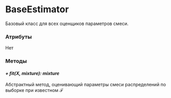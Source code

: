 # BaseEstimator

Базовый класс для всех оценщиков параметров смеси.

### Атрибуты

Нет

### Методы

#### *+ fit(X, mixture): mixture*

Абстрактный метод, оценивающий параметры смеси распределений по выборке при известном $\mathcal{F}$